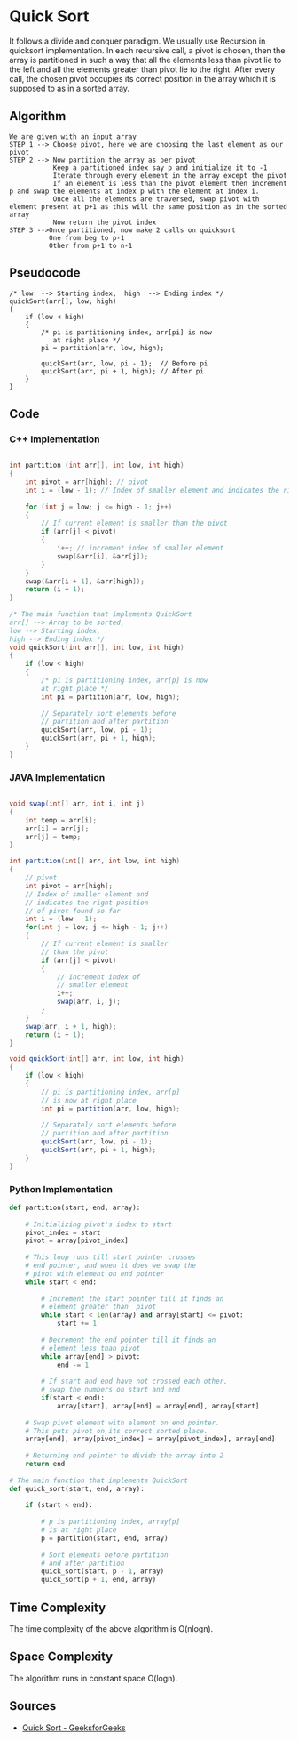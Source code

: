 # Quick Sort
It follows a divide and conquer paradigm. We usually use Recursion in quicksort implementation. In each recursive call, a pivot is chosen, then the array is partitioned in such a way that all the elements less than pivot lie to the left and all the elements greater than pivot lie to the right.
After every call, the chosen pivot occupies its correct position in the array which it is supposed to as in a sorted array.

## Algorithm

```
We are given with an input array
STEP 1 --> Choose pivot, here we are choosing the last element as our pivot
STEP 2 --> Now partition the array as per pivot
           Keep a partitioned index say p and initialize it to -1
           Iterate through every element in the array except the pivot
           If an element is less than the pivot element then increment p and swap the elements at index p with the element at index i.
           Once all the elements are traversed, swap pivot with element present at p+1 as this will the same position as in the sorted array
           Now return the pivot index
STEP 3 -->Once partitioned, now make 2 calls on quicksort
          One from beg to p-1
          Other from p+1 to n-1

```

## Pseudocode

```
/* low  --> Starting index,  high  --> Ending index */
quickSort(arr[], low, high)
{
    if (low < high)
    {
        /* pi is partitioning index, arr[pi] is now
           at right place */
        pi = partition(arr, low, high);

        quickSort(arr, low, pi - 1);  // Before pi
        quickSort(arr, pi + 1, high); // After pi
    }
}

```



## Code

### C++ Implementation

```cpp

int partition (int arr[], int low, int high) 
{ 
    int pivot = arr[high]; // pivot 
    int i = (low - 1); // Index of smaller element and indicates the right position of pivot found so far
  
    for (int j = low; j <= high - 1; j++) 
    { 
        // If current element is smaller than the pivot 
        if (arr[j] < pivot) 
        { 
            i++; // increment index of smaller element 
            swap(&arr[i], &arr[j]); 
        } 
    } 
    swap(&arr[i + 1], &arr[high]); 
    return (i + 1); 
} 
  
/* The main function that implements QuickSort 
arr[] --> Array to be sorted, 
low --> Starting index, 
high --> Ending index */
void quickSort(int arr[], int low, int high) 
{ 
    if (low < high) 
    { 
        /* pi is partitioning index, arr[p] is now 
        at right place */
        int pi = partition(arr, low, high); 
  
        // Separately sort elements before 
        // partition and after partition 
        quickSort(arr, low, pi - 1); 
        quickSort(arr, pi + 1, high); 
    } 
} 
```
### JAVA Implementation
```Java

void swap(int[] arr, int i, int j)
{
    int temp = arr[i];
    arr[i] = arr[j];
    arr[j] = temp;
}

int partition(int[] arr, int low, int high)
{ 
    // pivot
    int pivot = arr[high];      
    // Index of smaller element and
    // indicates the right position
    // of pivot found so far
    int i = (low - 1);  
    for(int j = low; j <= high - 1; j++)
    {        
        // If current element is smaller 
        // than the pivot
        if (arr[j] < pivot) 
        {          
            // Increment index of 
            // smaller element
            i++; 
            swap(arr, i, j);
        }
    }
    swap(arr, i + 1, high);
    return (i + 1);
}

void quickSort(int[] arr, int low, int high)
{
    if (low < high) 
    {      
        // pi is partitioning index, arr[p]
        // is now at right place 
        int pi = partition(arr, low, high);
  
        // Separately sort elements before
        // partition and after partition
        quickSort(arr, low, pi - 1);
        quickSort(arr, pi + 1, high);
    }
}
```

### Python Implementation

```python
def partition(start, end, array):
      
    # Initializing pivot's index to start
    pivot_index = start 
    pivot = array[pivot_index]
      
    # This loop runs till start pointer crosses 
    # end pointer, and when it does we swap the
    # pivot with element on end pointer
    while start < end:
          
        # Increment the start pointer till it finds an 
        # element greater than  pivot 
        while start < len(array) and array[start] <= pivot:
            start += 1
              
        # Decrement the end pointer till it finds an 
        # element less than pivot
        while array[end] > pivot:
            end -= 1
          
        # If start and end have not crossed each other, 
        # swap the numbers on start and end
        if(start < end):
            array[start], array[end] = array[end], array[start]
      
    # Swap pivot element with element on end pointer.
    # This puts pivot on its correct sorted place.
    array[end], array[pivot_index] = array[pivot_index], array[end]
     
    # Returning end pointer to divide the array into 2
    return end
      
# The main function that implements QuickSort 
def quick_sort(start, end, array):
      
    if (start < end):
          
        # p is partitioning index, array[p] 
        # is at right place
        p = partition(start, end, array)
          
        # Sort elements before partition 
        # and after partition
        quick_sort(start, p - 1, array)
        quick_sort(p + 1, end, array)
```




## Time Complexity

The time complexity of the above algorithm is  O(nlogn).


## Space Complexity

The algorithm runs in constant space O(logn).

## Sources
    

- [Quick Sort - GeeksforGeeks](https://www.geeksforgeeks.org/quick-sort/)
